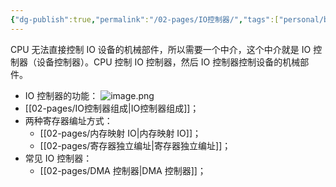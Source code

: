 ```yaml
---
{"dg-publish":true,"permalink":"/02-pages/IO控制器/","tags":["personal/blog","计算机组成原理","os"]}
---
```


CPU 无法直接控制 IO 设备的机械部件，所以需要一个中介，这个中介就是 IO 控制器（设备控制器）。CPU 控制 IO 控制器，然后 IO 控制器控制设备的机械部件。

- IO 控制器的功能：
	![image.png](https://yelanyanyu-img-bed.oss-cn-hangzhou.aliyuncs.com/img/blog/2024/08/20240805215641.png)
- [[02-pages/IO控制器组成\|IO控制器组成]]；
- 两种寄存器编址方式：
	- [[02-pages/内存映射 IO\|内存映射 IO]]；
	- [[02-pages/寄存器独立编址\|寄存器独立编址]]；
- 常见 IO 控制器：
	- [[02-pages/DMA 控制器\|DMA 控制器]]；